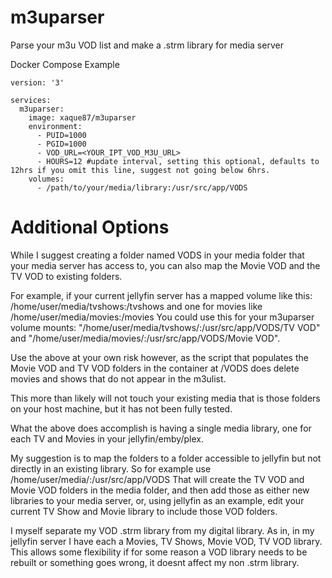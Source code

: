 # m3uparser
Parse your m3u VOD list and make a .strm library for media server

Docker Compose Example

```compose example
version: '3'

services:
  m3uparser:
    image: xaque87/m3uparser
    environment:
      - PUID=1000
      - PGID=1000
      - VOD_URL=<YOUR_IPT_VOD_M3U_URL>
      - HOURS=12 #update interval, setting this optional, defaults to 12hrs if you omit this line, suggest not going below 6hrs.
    volumes:
      - /path/to/your/media/library:/usr/src/app/VODS

```
# Additional Options

While I suggest creating a folder named VODS in your media folder that your media server has access to,
you can also map the Movie VOD and the TV VOD to existing folders.

For example, if your current jellyfin server has a mapped volume like this:
/home/user/media/tvshows:/tvshows and one for movies like /home/user/media/movies:/movies
You could use this for your m3uparser volume mounts:
"/home/user/media/tvshows/:/usr/src/app/VODS/TV VOD" and "/home/user/media/movies/:/usr/src/app/VODS/Movie VOD".

Use the above at your own risk however, as the script that populates the Movie VOD and TV VOD folders
in the container at /VODS does delete movies and shows that do not appear in the m3ulist.

This more than likely will not touch your existing media that is those folders on your host machine,
but it has not been fully tested.

What the above does accomplish is having a single media library,
one for each TV and Movies in your jellyfin/emby/plex.

My suggestion is to map the folders to a folder accessible to jellyfin but not directly in an existing library.
So for example use /home/user/media/:/usr/src/app/VODS
That will create the TV VOD and Movie VOD folders in the media folder,
and then add those as either new libraries to your media server, or, using jellyfin as an example,
edit your current TV Show and Movie library to include those VOD folders.

I myself separate my VOD .strm library from my digital library. As in, in my jellyfin server I have each a Movies, TV Shows, Movie VOD, TV VOD library. This allows some flexibility if for some reason a VOD library needs to be rebuilt or something goes wrong, it doesnt affect my non .strm library.
